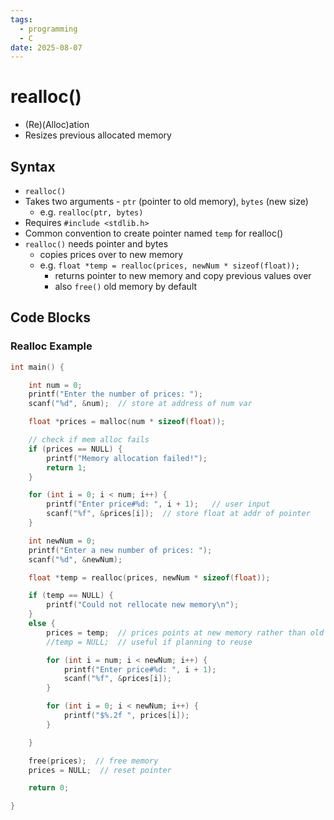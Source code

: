 ```yaml
---
tags:
  - programming
  - C
date: 2025-08-07
---
```

# realloc()

- (Re)(Alloc)ation
- Resizes previous allocated memory
## Syntax

- `realloc()`
- Takes two arguments - `ptr` (pointer to old memory), `bytes` (new size) 
	- e.g. `realloc(ptr, bytes)`
 - Requires `#include <stdlib.h>`
- Common convention to create pointer named `temp` for realloc()
- `realloc()` needs pointer and bytes
	- copies prices over to new memory
	- e.g. `float *temp = realloc(prices, newNum * sizeof(float));`
		- returns pointer to new memory and copy previous values over
		- also `free()` old memory by default
## Code Blocks

### Realloc Example

```c
int main() {

    int num = 0;
    printf("Enter the number of prices: ");
    scanf("%d", &num);  // store at address of num var

    float *prices = malloc(num * sizeof(float));

    // check if mem alloc fails
    if (prices == NULL) {   
        printf("Memory allocation failed!");
        return 1;
    }

    for (int i = 0; i < num; i++) {
        printf("Enter price#%d: ", i + 1);   // user input
        scanf("%f", &prices[i]);  // store float at addr of pointer
    }

    int newNum = 0;
    printf("Enter a new number of prices: ");
    scanf("%d", &newNum);

    float *temp = realloc(prices, newNum * sizeof(float));

    if (temp == NULL) {
        printf("Could not rellocate new memory\n");
    }
    else {
        prices = temp;  // prices points at new memory rather than old
        //temp = NULL;  // useful if planning to reuse 

        for (int i = num; i < newNum; i++) {
            printf("Enter price#%d: ", i + 1);
            scanf("%f", &prices[i]);  
        }

        for (int i = 0; i < newNum; i++) {
            printf("$%.2f ", prices[i]);
        }

    }

    free(prices);  // free memory
    prices = NULL;  // reset pointer

    return 0;

}
```